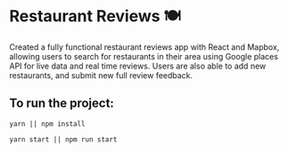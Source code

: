 # Restaurant Reviews 🍽️

Created a fully functional restaurant reviews app with React and Mapbox, allowing users to search for restaurants in their area using Google places API for live data and real time reviews. Users are also able to add new restaurants, and submit new full review feedback.

## To run the project:

```
yarn || npm install

yarn start || npm run start

```

